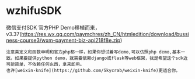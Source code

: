 wzhifuSDK
=========

微信支付SDK
    官方PHP Demo移植而来，v3.37(https://res.wx.qq.com/paymchres/zh_CN/htmledition/download/bussiness-course3/wxm-payment-biz-api218f8e.zip)
    
    注意类定义和函数申明和官方php都一样，如果你想试着写demo,可以仿照php demo,基本一致。如果要提供python demo，就需要依赖django或flask等web框架，我是希望这个sdk近可能简单，不依赖任何东西，拿来即用。
    也许[weixin-knife](https://github.com/Skycrab/weixin-knife)更适合你。
